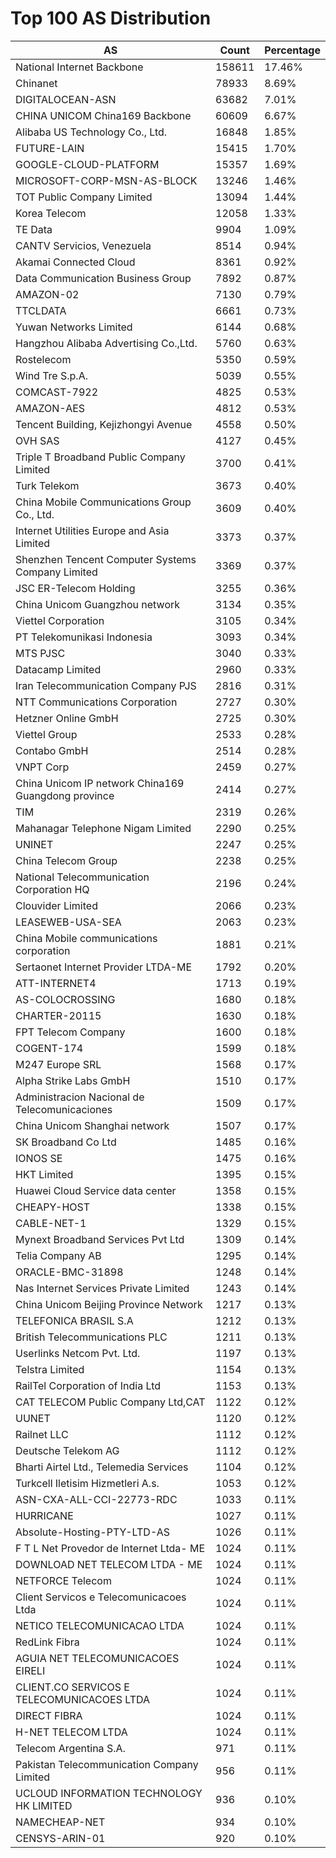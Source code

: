 # Top 100 AS Distribution
| AS | Count | Percentage |
|----|----|----|
| National Internet Backbone | 158611 | 17.46% |
| Chinanet | 78933 | 8.69% |
| DIGITALOCEAN-ASN | 63682 | 7.01% |
| CHINA UNICOM China169 Backbone | 60609 | 6.67% |
| Alibaba US Technology Co., Ltd. | 16848 | 1.85% |
| FUTURE-LAIN | 15415 | 1.70% |
| GOOGLE-CLOUD-PLATFORM | 15357 | 1.69% |
| MICROSOFT-CORP-MSN-AS-BLOCK | 13246 | 1.46% |
| TOT Public Company Limited | 13094 | 1.44% |
| Korea Telecom | 12058 | 1.33% |
| TE Data | 9904 | 1.09% |
| CANTV Servicios, Venezuela | 8514 | 0.94% |
| Akamai Connected Cloud | 8361 | 0.92% |
| Data Communication Business Group | 7892 | 0.87% |
| AMAZON-02 | 7130 | 0.79% |
| TTCLDATA | 6661 | 0.73% |
| Yuwan Networks Limited | 6144 | 0.68% |
| Hangzhou Alibaba Advertising Co.,Ltd. | 5760 | 0.63% |
| Rostelecom | 5350 | 0.59% |
| Wind Tre S.p.A. | 5039 | 0.55% |
| COMCAST-7922 | 4825 | 0.53% |
| AMAZON-AES | 4812 | 0.53% |
| Tencent Building, Kejizhongyi Avenue | 4558 | 0.50% |
| OVH SAS | 4127 | 0.45% |
| Triple T Broadband Public Company Limited | 3700 | 0.41% |
| Turk Telekom | 3673 | 0.40% |
| China Mobile Communications Group Co., Ltd. | 3609 | 0.40% |
| Internet Utilities Europe and Asia Limited | 3373 | 0.37% |
| Shenzhen Tencent Computer Systems Company Limited | 3369 | 0.37% |
| JSC ER-Telecom Holding | 3255 | 0.36% |
| China Unicom Guangzhou network | 3134 | 0.35% |
| Viettel Corporation | 3105 | 0.34% |
| PT Telekomunikasi Indonesia | 3093 | 0.34% |
| MTS PJSC | 3040 | 0.33% |
| Datacamp Limited | 2960 | 0.33% |
| Iran Telecommunication Company PJS | 2816 | 0.31% |
| NTT Communications Corporation | 2727 | 0.30% |
| Hetzner Online GmbH | 2725 | 0.30% |
| Viettel Group | 2533 | 0.28% |
| Contabo GmbH | 2514 | 0.28% |
| VNPT Corp | 2459 | 0.27% |
| China Unicom IP network China169 Guangdong province | 2414 | 0.27% |
| TIM | 2319 | 0.26% |
| Mahanagar Telephone Nigam Limited | 2290 | 0.25% |
| UNINET | 2247 | 0.25% |
| China Telecom Group | 2238 | 0.25% |
| National Telecommunication Corporation HQ | 2196 | 0.24% |
| Clouvider Limited | 2066 | 0.23% |
| LEASEWEB-USA-SEA | 2063 | 0.23% |
| China Mobile communications corporation | 1881 | 0.21% |
| Sertaonet Internet Provider LTDA-ME | 1792 | 0.20% |
| ATT-INTERNET4 | 1713 | 0.19% |
| AS-COLOCROSSING | 1680 | 0.18% |
| CHARTER-20115 | 1630 | 0.18% |
| FPT Telecom Company | 1600 | 0.18% |
| COGENT-174 | 1599 | 0.18% |
| M247 Europe SRL | 1568 | 0.17% |
| Alpha Strike Labs GmbH | 1510 | 0.17% |
| Administracion Nacional de Telecomunicaciones | 1509 | 0.17% |
| China Unicom Shanghai network | 1507 | 0.17% |
| SK Broadband Co Ltd | 1485 | 0.16% |
| IONOS SE | 1475 | 0.16% |
| HKT Limited | 1395 | 0.15% |
| Huawei Cloud Service data center | 1358 | 0.15% |
| CHEAPY-HOST | 1338 | 0.15% |
| CABLE-NET-1 | 1329 | 0.15% |
| Mynext Broadband Services Pvt Ltd | 1309 | 0.14% |
| Telia Company AB | 1295 | 0.14% |
| ORACLE-BMC-31898 | 1248 | 0.14% |
| Nas Internet Services Private Limited | 1243 | 0.14% |
| China Unicom Beijing Province Network | 1217 | 0.13% |
| TELEFONICA BRASIL S.A | 1212 | 0.13% |
| British Telecommunications PLC | 1211 | 0.13% |
| Userlinks Netcom Pvt. Ltd. | 1197 | 0.13% |
| Telstra Limited | 1154 | 0.13% |
| RailTel Corporation of India Ltd | 1153 | 0.13% |
| CAT TELECOM Public Company Ltd,CAT | 1122 | 0.12% |
| UUNET | 1120 | 0.12% |
| Railnet LLC | 1112 | 0.12% |
| Deutsche Telekom AG | 1112 | 0.12% |
| Bharti Airtel Ltd., Telemedia Services | 1104 | 0.12% |
| Turkcell Iletisim Hizmetleri A.s. | 1053 | 0.12% |
| ASN-CXA-ALL-CCI-22773-RDC | 1033 | 0.11% |
| HURRICANE | 1027 | 0.11% |
| Absolute-Hosting-PTY-LTD-AS | 1026 | 0.11% |
| F T L Net Provedor de Internet Ltda- ME | 1024 | 0.11% |
| DOWNLOAD NET TELECOM LTDA - ME | 1024 | 0.11% |
| NETFORCE Telecom | 1024 | 0.11% |
| Client Servicos e Telecomunicacoes Ltda | 1024 | 0.11% |
| NETICO TELECOMUNICACAO LTDA | 1024 | 0.11% |
| RedLink Fibra | 1024 | 0.11% |
| AGUIA NET TELECOMUNICACOES EIRELI | 1024 | 0.11% |
| CLIENT.CO SERVICOS E TELECOMUNICACOES LTDA | 1024 | 0.11% |
| DIRECT FIBRA | 1024 | 0.11% |
| H-NET TELECOM LTDA | 1024 | 0.11% |
| Telecom Argentina S.A. | 971 | 0.11% |
| Pakistan Telecommunication Company Limited | 956 | 0.11% |
| UCLOUD INFORMATION TECHNOLOGY HK LIMITED | 936 | 0.10% |
| NAMECHEAP-NET | 934 | 0.10% |
| CENSYS-ARIN-01 | 920 | 0.10% |
